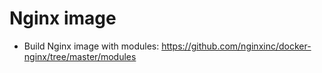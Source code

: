 # Nginx image

- Build Nginx image with modules: https://github.com/nginxinc/docker-nginx/tree/master/modules